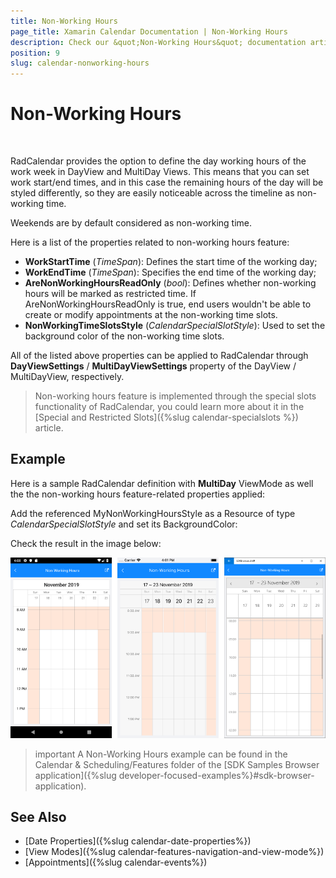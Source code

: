 ```yaml
---
title: Non-Working Hours
page_title: Xamarin Calendar Documentation | Non-Working Hours
description: Check our &quot;Non-Working Hours&quot; documentation article for Telerik Calendar for Xamarin control.
position: 9
slug: calendar-nonworking-hours
---
```


# Non-Working Hours

&nbsp;

RadCalendar provides the option to define the day working hours of the work week in DayView and MultiDay Views. This means that you can set work start/end times, and in this case the remaining hours of the day will be styled differently, so they are easily noticeable across the timeline as non-working time.

Weekends are by default considered as non-working time.

Here is a list of the properties related to non-working hours feature:

* **WorkStartTime** (*TimeSpan*): Defines the start time of the working day;
* **WorkEndTime** (*TimeSpan*): Specifies the end time of the working day;
* **AreNonWorkingHoursReadOnly** (*bool*): Defines whether non-working hours will be marked as restricted time. If AreNonWorkingHoursReadOnly is true, end users wouldn't be able to create or modify appointments at the non-working time slots.
* **NonWorkingTimeSlotsStyle** (*CalendarSpecialSlotStyle*): Used to set the background color of the non-working time slots. 

All of the listed above properties can be applied to RadCalendar through **DayViewSettings** / **MultiDayViewSettings** property of the DayView / MultiDayView, respectively.

> Non-working hours feature is implemented through the special slots functionality of RadCalendar, you could learn more about it in the [Special and Restricted Slots]({%slug calendar-specialslots %}) article.

## Example

Here is a sample RadCalendar definition with **MultiDay** ViewMode as well the the non-working hours feature-related properties applied:

<snippet id='calendar-nonworkinghours-xaml' />

Add the referenced MyNonWorkingHoursStyle as a Resource of type *CalendarSpecialSlotStyle* and set its BackgroundColor:

<snippet id='calendar-nonworkinghours-resources' />

Check the result in the image below:

![Calendar Non-Working Hours](images/calendar_nonworking-hours.png)


>important A Non-Working Hours example can be found in the Calendar &amp; Scheduling/Features folder of the [SDK Samples Browser application]({%slug developer-focused-examples%}#sdk-browser-application).

## See Also

* [Date Properties]({%slug calendar-date-properties%})
* [View Modes]({%slug calendar-features-navigation-and-view-mode%})
* [Appointments]({%slug calendar-events%})